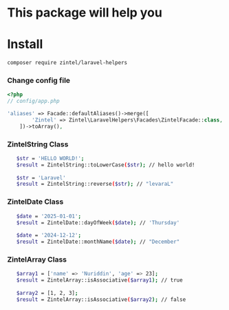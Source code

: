 # This package will help you

# Install
```bash
composer require zintel/laravel-helpers
```
### Change config file
```php
<?php
// config/app.php

'aliases' => Facade::defaultAliases()->merge([
        'Zintel' => Zintel\LaravelHelpers\Facades\ZintelFacade::class,
    ])->toArray(),
```

### ZintelString Class
```bash
   $str = 'HELLO WORLD!';
   $result = ZintelString::toLowerCase($str); // hello world!
    
   $str = 'Laravel'
   $result = ZintelString::reverse($str); // "levaraL"
```

### ZintelDate Class
```bash
   $date = '2025-01-01';
   $result = ZintelDate::dayOfWeek($date); // 'Thursday'
   
   $date = '2024-12-12';
   $result = ZintelDate::monthName($date); // "December"
```

### ZintelArray Class
```bash
   $array1 = ['name' => 'Nuriddin', 'age' => 23];
   $result = ZintelArray::isAssociative($array1); // true
   
   $array2 = [1, 2, 3];  
   $result = ZintelArray::isAssociative($array2); // false
```

